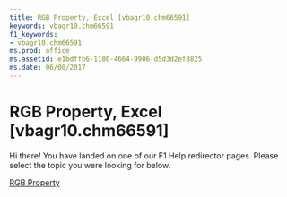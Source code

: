```yaml
---
title: RGB Property, Excel [vbagr10.chm66591]
keywords: vbagr10.chm66591
f1_keywords:
- vbagr10.chm66591
ms.prod: office
ms.assetid: e1bdffb6-1180-4664-9906-d5d3d2ef8825
ms.date: 06/08/2017
---
```



# RGB Property, Excel [vbagr10.chm66591]

Hi there! You have landed on one of our F1 Help redirector pages. Please select the topic you were looking for below.

[RGB Property](http://msdn.microsoft.com/library/bb3dbad0-a96a-969d-1234-ee9cf59e4c87%28Office.15%29.aspx)

